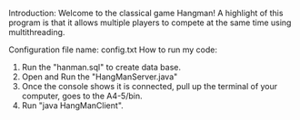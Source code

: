 Introduction: Welcome to the classical game Hangman! A highlight of this program is that it allows multiple players to compete at the same time using multithreading.

Configuration file name: config.txt
How to run my code:
1. Run the "hanman.sql" to create data base.
2. Open and Run the "HangManServer.java"
3. Once the console shows it is connected, pull up the terminal of your computer, goes to the A4-5/bin.
4. Run "java HangManClient".
